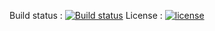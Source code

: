 Build status : [![Build status](https://ci.appveyor.com/api/projects/status/ymkpwg3ewe4mj4ny?svg=true)](https://ci.appveyor.com/project/trungngotdt/workwithexcel)
License : [![license](https://img.shields.io/github/license/trungngotdt/WorkWithExcel.svg)]()
